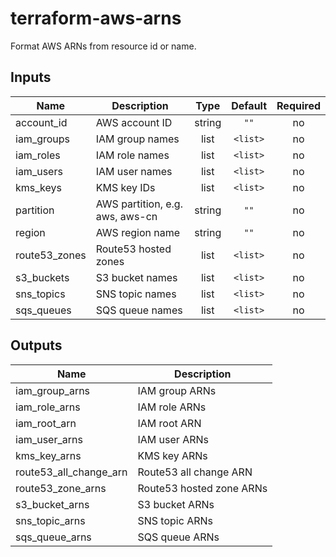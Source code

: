 # terraform-aws-arns

Format AWS ARNs from resource id or name.

## Inputs

| Name | Description | Type | Default | Required |
|------|-------------|:----:|:-----:|:-----:|
| account\_id | AWS account ID | string | `""` | no |
| iam\_groups | IAM group names | list | `<list>` | no |
| iam\_roles | IAM role names | list | `<list>` | no |
| iam\_users | IAM user names | list | `<list>` | no |
| kms\_keys | KMS key IDs | list | `<list>` | no |
| partition | AWS partition, e.g. aws, aws-cn | string | `""` | no |
| region | AWS region name | string | `""` | no |
| route53\_zones | Route53 hosted zones | list | `<list>` | no |
| s3\_buckets | S3 bucket names | list | `<list>` | no |
| sns\_topics | SNS topic names | list | `<list>` | no |
| sqs\_queues | SQS queue names | list | `<list>` | no |

## Outputs

| Name | Description |
|------|-------------|
| iam\_group\_arns | IAM group ARNs |
| iam\_role\_arns | IAM role ARNs |
| iam\_root\_arn | IAM root ARN |
| iam\_user\_arns | IAM user ARNs |
| kms\_key\_arns | KMS key ARNs |
| route53\_all\_change\_arn | Route53 all change ARN |
| route53\_zone\_arns | Route53 hosted zone ARNs |
| s3\_bucket\_arns | S3 bucket ARNs |
| sns\_topic\_arns | SNS topic ARNs |
| sqs\_queue\_arns | SQS queue ARNs |
